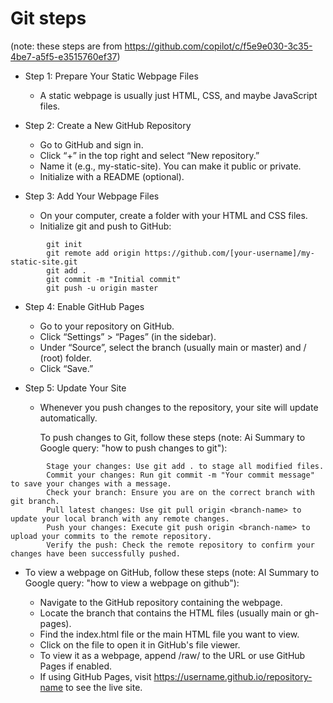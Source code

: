 # Git steps

(note: these steps are from https://github.com/copilot/c/f5e9e030-3c35-4be7-a5f5-e3515760ef37)

- Step 1: Prepare Your Static Webpage Files<br>

    - A static webpage is usually just HTML, CSS, and maybe JavaScript files.

- Step 2: Create a New GitHub Repository<br>

    - Go to GitHub and sign in.
    - Click “+” in the top right and select “New repository.”
    - Name it (e.g., my-static-site). You can make it public or private.
    - Initialize with a README (optional).

- Step 3: Add Your Webpage Files<br>

    - On your computer, create a folder with your HTML and CSS files.
    - Initialize git and push to GitHub:
```
        git init
        git remote add origin https://github.com/[your-username]/my-static-site.git
        git add .
        git commit -m "Initial commit"
        git push -u origin master
```

- Step 4: Enable GitHub Pages<br>

    - Go to your repository on GitHub.
    - Click “Settings” > “Pages” (in the sidebar).
    - Under “Source”, select the branch (usually main or master) and / (root) folder.
    - Click “Save.”

- Step 5: Update Your Site<br>

    - Whenever you push changes to the repository, your site will update automatically.
 
      To push changes to Git, follow these steps (note: Ai Summary to Google query: "how to push changes to git"):
```
        Stage your changes: Use git add . to stage all modified files.
        Commit your changes: Run git commit -m "Your commit message" to save your changes with a message.
        Check your branch: Ensure you are on the correct branch with git branch.
        Pull latest changes: Use git pull origin <branch-name> to update your local branch with any remote changes.
        Push your changes: Execute git push origin <branch-name> to upload your commits to the remote repository.
        Verify the push: Check the remote repository to confirm your changes have been successfully pushed.
 ```

- To view a webpage on GitHub, follow these steps (note: AI Summary to Google query: "how to view a webpage on github"):

    - Navigate to the GitHub repository containing the webpage.
    - Locate the branch that contains the HTML files (usually main or gh-pages).
    - Find the index.html file or the main HTML file you want to view.
    - Click on the file to open it in GitHub's file viewer.
    - To view it as a webpage, append /raw/ to the URL or use GitHub Pages if enabled.
    - If using GitHub Pages, visit https://username.github.io/repository-name to see the live site.

